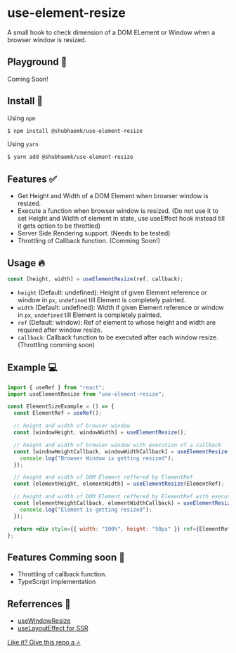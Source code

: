 # use-element-resize

A small hook to check dimension of a DOM ELement or Window when a browser window is resized.

## Playground :running:

Coming Soon!

## Install :floppy_disk:

Using `npm`

```bash
$ npm install @shubhaemk/use-element-resize
```

Using `yarn`

```bash
$ yarn add @shubhaemk/use-element-resize
```

## Features :white_check_mark:

- Get Height and Width of a DOM Element when browser window is resized.
- Execute a function when browser window is resized. (Do not use it to set Height and Width of element in state, use useEffect hook instead till it gets option to be throttled)
- Server Side Rendering support. (Needs to be tested)
- Throttling of Callback function. (Comming Soon!)

## Usage :fire:

```js
const [height, width] = useElementResize(ref, callback);
```

- `height` (Default: undefined): Height of given Element reference or window in `px`, `undefined` till Element is completely painted.
- `width` (Default: undefined): Width if given Element reference or window in `px`, `undefined` till Element is completely painted.
- `ref` (Default: window): Ref of element to whose height and width are required after window resize.
- `callback`: Callback function to be executed after each window resize. (Throttling comming soon)

## Example :computer:

```jsx harmony
import { useRef } from "react";
import useElementResize from "use-element-resize";

const ElementSizeExample = () => {
  const ElementRef = useRef();

  // height and width of browser window
  const [windowHeight, windowWidth] = useElementResize();

  // height and width of browser window with execution of a callback
  const [windowHeightCallback, windowWidthCallback] = useElementResize(null, () => {
    console.log("Browser Window is getting resized");
  });

  // height and width of DOM Element reffered by ElementRef
  const [elementHeight, elementWidth] = useElementResize(ElementRef);

  // height and width of DOM Element reffered by ElementRef with execution of a callback
  const [elementHeightCallback, elementWidthCallback] = useElementResize(ElementRef, () => {
    console.log("Element is getting resized");
  });

  return <div style={{ width: "100%", height: "50px" }} ref={ElementRef}></div>;
};
```

## Features Comming soon :eyes:

- Throttling of callback function.
- TypeScript implementation

## Referrences :memo:

- [useWindowResize](https://github.com/beautifulinteractions/beautiful-react-hooks/blob/master/docs/useWindowResize.md)
- [useLayoutEffect for SSR](https://medium.com/@alexandereardon/uselayouteffect-and-ssr-192986cdcf7a)

[Like it? Give this repo a :star:](https://github.com/shubhaemk/use-element-resize)
